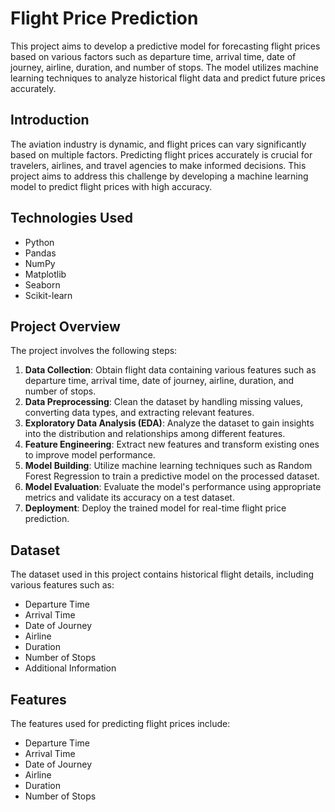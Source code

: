 # Flight Price Prediction

This project aims to develop a predictive model for forecasting flight prices based on various factors such as departure time, arrival time, date of journey, airline, duration, and number of stops. The model utilizes machine learning techniques to analyze historical flight data and predict future prices accurately.

## Introduction

The aviation industry is dynamic, and flight prices can vary significantly based on multiple factors. Predicting flight prices accurately is crucial for travelers, airlines, and travel agencies to make informed decisions. This project aims to address this challenge by developing a machine learning model to predict flight prices with high accuracy.

## Technologies Used

- Python
- Pandas
- NumPy
- Matplotlib
- Seaborn
- Scikit-learn

## Project Overview

The project involves the following steps:

1. **Data Collection**: Obtain flight data containing various features such as departure time, arrival time, date of journey, airline, duration, and number of stops.
2. **Data Preprocessing**: Clean the dataset by handling missing values, converting data types, and extracting relevant features.
3. **Exploratory Data Analysis (EDA)**: Analyze the dataset to gain insights into the distribution and relationships among different features.
4. **Feature Engineering**: Extract new features and transform existing ones to improve model performance.
5. **Model Building**: Utilize machine learning techniques such as Random Forest Regression to train a predictive model on the processed dataset.
6. **Model Evaluation**: Evaluate the model's performance using appropriate metrics and validate its accuracy on a test dataset.
7. **Deployment**: Deploy the trained model for real-time flight price prediction.

## Dataset

The dataset used in this project contains historical flight details, including various features such as:

- Departure Time
- Arrival Time
- Date of Journey
- Airline
- Duration
- Number of Stops
- Additional Information

## Features

The features used for predicting flight prices include:

- Departure Time
- Arrival Time
- Date of Journey
- Airline
- Duration
- Number of Stops

